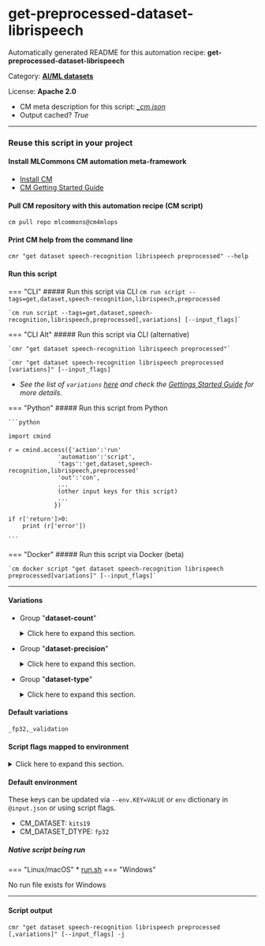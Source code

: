 # get-preprocessed-dataset-librispeech
Automatically generated README for this automation recipe: **get-preprocessed-dataset-librispeech**

Category: **[AI/ML datasets](..)**

License: **Apache 2.0**


* CM meta description for this script: *[_cm.json](https://github.com/mlcommons/cm4mlops/tree/main/script/get-preprocessed-dataset-librispeech/_cm.json)*
* Output cached? *True*

---
### Reuse this script in your project

#### Install MLCommons CM automation meta-framework

* [Install CM](https://docs.mlcommons.org/ck/install)
* [CM Getting Started Guide](https://docs.mlcommons.org/ck/getting-started/)

#### Pull CM repository with this automation recipe (CM script)

```cm pull repo mlcommons@cm4mlops```

#### Print CM help from the command line

````cmr "get dataset speech-recognition librispeech preprocessed" --help````

#### Run this script

=== "CLI"
    ##### Run this script via CLI
    `cm run script --tags=get,dataset,speech-recognition,librispeech,preprocessed`

    `cm run script --tags=get,dataset,speech-recognition,librispeech,preprocessed[,variations] [--input_flags]`

=== "CLI Alt"
    ##### Run this script via CLI (alternative)

    `cmr "get dataset speech-recognition librispeech preprocessed"`

    `cmr "get dataset speech-recognition librispeech preprocessed [variations]" [--input_flags]`


* *See the list of `variations` [here](#variations) and check the [Gettings Started Guide](https://github.com/mlcommons/ck/blob/dev/docs/getting-started.md) for more details.*

=== "Python"
    ##### Run this script from Python


    ```python

    import cmind

    r = cmind.access({'action':'run'
                  'automation':'script',
                  'tags':'get,dataset,speech-recognition,librispeech,preprocessed'
                  'out':'con',
                  ...
                  (other input keys for this script)
                  ...
                 })

    if r['return']>0:
        print (r['error'])

    ```


=== "Docker"
    ##### Run this script via Docker (beta)

    `cm docker script "get dataset speech-recognition librispeech preprocessed[variations]" [--input_flags]`

___


#### Variations

  * Group "**dataset-count**"
    <details>
    <summary>Click here to expand this section.</summary>

    * `_1`
      - Environment variables:
        - *CM_DATASET_SIZE*: `1`
      - Workflow:
    * `_5`
      - Environment variables:
        - *CM_DATASET_SIZE*: `5`
      - Workflow:
    * `_50`
      - Environment variables:
        - *CM_DATASET_SIZE*: `50`
      - Workflow:
    * `_500`
      - Environment variables:
        - *CM_DATASET_SIZE*: `500`
      - Workflow:
    * `_full`
      - Environment variables:
        - *CM_DATASET_SIZE*: ``
      - Workflow:

    </details>


  * Group "**dataset-precision**"
    <details>
    <summary>Click here to expand this section.</summary>

    * **`_fp32`** (default)
      - Environment variables:
        - *CM_DATASET_DTYPE*: `fp32`
      - Workflow:
    * `_int8`
      - Environment variables:
        - *CM_DATASET_DTYPE*: `int8`
      - Workflow:

    </details>


  * Group "**dataset-type**"
    <details>
    <summary>Click here to expand this section.</summary>

    * `_calibration`
      - Environment variables:
        - *CM_DATASET_PATH*: `<<<CM_CALIBRATION_DATASET_PATH>>>`
      - Workflow:
    * **`_validation`** (default)
      - Workflow:

    </details>


#### Default variations

`_fp32,_validation`

#### Script flags mapped to environment
<details>
<summary>Click here to expand this section.</summary>

* `--dir=value`  &rarr;  `CM_DATASET_PREPROCESSED_PATH=value`
* `--threads=value`  &rarr;  `CM_NUM_PREPROCESS_THREADS=value`

**Above CLI flags can be used in the Python CM API as follows:**

```python
r=cm.access({... , "dir":...}
```

</details>

#### Default environment


These keys can be updated via `--env.KEY=VALUE` or `env` dictionary in `@input.json` or using script flags.

* CM_DATASET: `kits19`
* CM_DATASET_DTYPE: `fp32`



##### Native script being run
=== "Linux/macOS"
     * [run.sh](https://github.com/mlcommons/cm4mlops/tree/main/script/get-preprocessed-dataset-librispeech/run.sh)
=== "Windows"

No run file exists for Windows
___
#### Script output
`cmr "get dataset speech-recognition librispeech preprocessed [,variations]" [--input_flags] -j`